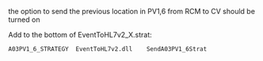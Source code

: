 the option to send the previous location in PV1,6 from RCM to CV should be turned on

Add to the bottom of EventToHL7v2_X.strat:

`A03PV1_6_STRATEGY	EventToHL7v2.dll	SendA03PV1_6Strat`
